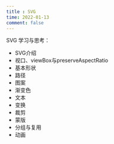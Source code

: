 ```yaml
---
title : SVG
time: 2022-01-13
comment: false
---
```


SVG 学习与思考：

- SVG介绍
- 视口、viewBox与preserveAspectRatio
- 基本形状
- 路径
- 图案
- 渐变色
- 文本
- 变换
- 裁剪
- 蒙版
- 分组与复用
- 动画